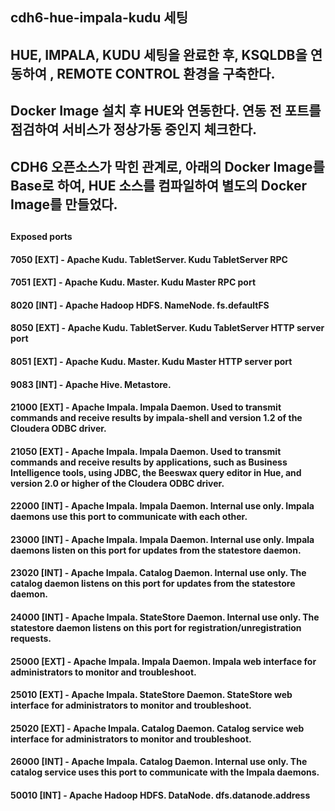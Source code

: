 ## cdh6-hue-impala-kudu 세팅
## HUE, IMPALA, KUDU 세팅을 완료한 후, KSQLDB을  연동하여 , REMOTE CONTROL 환경을 구축한다.
##
## Docker Image 설치 후 HUE와 연동한다. 연동 전 포트를 점검하여 서비스가 정상가동 중인지 체크한다.
## CDH6 오픈소스가 막힌 관계로, 아래의 Docker Image를 Base로 하여, HUE 소스를 컴파일하여 별도의 Docker Image를 만들었다.
##
#### Exposed ports
#### 7050 [EXT] - Apache Kudu. TabletServer. Kudu TabletServer RPC
#### 7051 [EXT] - Apache Kudu. Master. Kudu Master RPC port
#### 8020 [INT] - Apache Hadoop HDFS. NameNode. fs.defaultFS
#### 8050 [EXT] - Apache Kudu. TabletServer. Kudu TabletServer HTTP server port
#### 8051 [EXT] - Apache Kudu. Master. Kudu Master HTTP server port
#### 9083 [INT] - Apache Hive. Metastore.
#### 21000 [EXT] - Apache Impala. Impala Daemon. Used to transmit commands and receive results by impala-shell and version 1.2 of the Cloudera ODBC driver.
#### 21050 [EXT] - Apache Impala. Impala Daemon. Used to transmit commands and receive results by applications, such as Business Intelligence tools, using JDBC, the Beeswax query editor in Hue, and version 2.0 or higher of the Cloudera ODBC driver.
#### 22000 [INT] - Apache Impala. Impala Daemon. Internal use only. Impala daemons use this port to communicate with each other.
#### 23000 [INT] - Apache Impala. Impala Daemon. Internal use only. Impala daemons listen on this port for updates from the statestore daemon.
#### 23020 [INT] - Apache Impala. Catalog Daemon. Internal use only. The catalog daemon listens on this port for updates from the statestore daemon.
#### 24000 [INT] - Apache Impala. StateStore Daemon. Internal use only. The statestore daemon listens on this port for registration/unregistration requests.
#### 25000 [EXT] - Apache Impala. Impala Daemon. Impala web interface for administrators to monitor and troubleshoot.
#### 25010 [EXT] - Apache Impala. StateStore Daemon. StateStore web interface for administrators to monitor and troubleshoot.
#### 25020 [EXT] - Apache Impala. Catalog Daemon. Catalog service web interface for administrators to monitor and troubleshoot.
#### 26000 [INT] - Apache Impala. Catalog Daemon. Internal use only. The catalog service uses this port to communicate with the Impala daemons.
#### 50010 [INT] - Apache Hadoop HDFS. DataNode. dfs.datanode.address